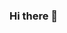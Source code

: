 ### Hi there 👋
<!--![trophy](https://github-profile-trophy.vercel.app/?username=horv1tz&theme=darkhub&no-bg=true&no-frame=true)-->

<!--
**horv1tz/horv1tz** is a ✨ _special_ ✨ repository because its `README.md` (this file) appears on your GitHub profile.

Here are some ideas to get you started:

- 🔭 I’m currently working on ...
- 🌱 I’m currently learning ...
- 👯 I’m looking to collaborate on ...
- 🤔 I’m looking for help with ...
- 💬 Ask me about ...
- 📫 How to reach me: ...
- 😄 Pronouns: ...
- ⚡ Fun fact: ...
-->
